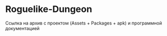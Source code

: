 # Roguelike-Dungeon
Ссылка на архив с проектом (Assets + Packages + apk) и программной документацией
